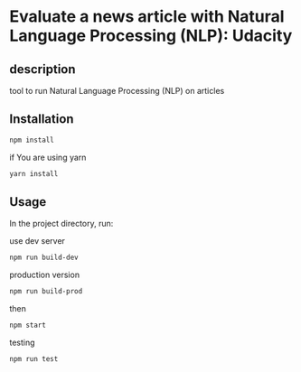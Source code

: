 # Evaluate a news article with Natural Language Processing (NLP): Udacity

## description

tool to run Natural Language Processing (NLP) on articles

## Installation

```bash
npm install
```

if You are using yarn

```bash
yarn install
```

## Usage

In the project directory, run:

use dev server

```bash
npm run build-dev
```

production version

```bash
npm run build-prod
```

then

```bash
npm start
```

testing

```bash
npm run test
```
